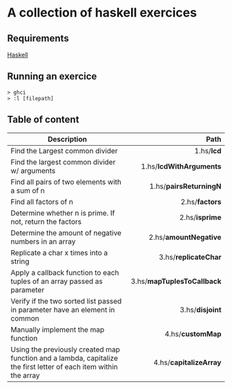 # A collection of haskell exercices

## Requirements
[Haskell](https://www.haskell.org/downloads)

## Running an exercice
```
> ghci
> :l [filepath]
```

## Table of content
| Description | Path |
| ----------- | ----:|
| Find the Largest common divider | 1.hs/**lcd** |
| Find the largest common divider w/ arguments | 1.hs/**lcdWithArguments** |
| Find all pairs of two elements with a sum of n | 1.hs/**pairsReturningN** |
| Find all factors of n | 2.hs/**factors** |
| Determine whether n is prime. If not, return the factors | 2.hs/**isprime** |
| Determine the amount of negative numbers in an array | 2.hs/**amountNegative** |
| Replicate a char x times into a string | 3.hs/**replicateChar** |
| Apply a callback function to each tuples of an array passed as parameter | 3.hs/**mapTuplesToCallback** |
| Verify if the two sorted list passed in parameter have an element in common | 3.hs/**disjoint** |
| Manually implement the map function | 4.hs/**customMap** |
| Using the previously created map function and a lambda, capitalize the first letter of each item within the array | 4.hs/**capitalizeArray** |
